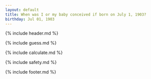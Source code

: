 ```yaml
---
layout: default
title: When was I or my baby conceived if born on July 1, 1903?
birthday: Jul 01, 1903
---
```


{% include header.md %}

{% include guess.md %}

{% include calculate.md %}

{% include safety.md %}

{% include footer.md %}



